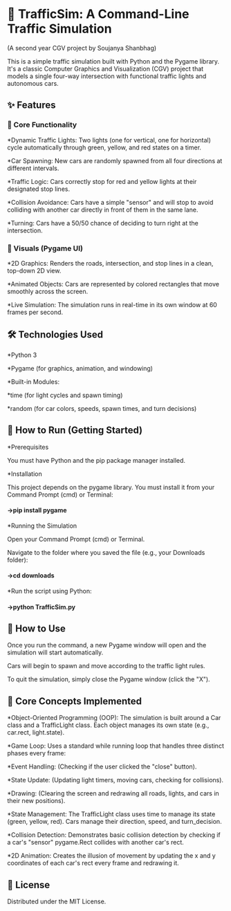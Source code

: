 # 🚦 TrafficSim: A Command-Line Traffic Simulation

(A second year CGV project by Soujanya Shanbhag)

This is a simple traffic simulation built with Python and the Pygame library. It's a classic Computer Graphics and Visualization (CGV) project that models a single four-way intersection with functional traffic lights and autonomous cars.

## ✨ Features

### 🚀 Core Functionality

*Dynamic Traffic Lights: Two lights (one for vertical, one for horizontal) cycle automatically through green, yellow, and red states on a timer.

*Car Spawning: New cars are randomly spawned from all four directions at different intervals.

*Traffic Logic: Cars correctly stop for red and yellow lights at their designated stop lines.

*Collision Avoidance: Cars have a simple "sensor" and will stop to avoid colliding with another car directly in front of them in the same lane.

*Turning: Cars have a 50/50 chance of deciding to turn right at the intersection.

### 🎨 Visuals (Pygame UI)

*2D Graphics: Renders the roads, intersection, and stop lines in a clean, top-down 2D view.

*Animated Objects: Cars are represented by colored rectangles that move smoothly across the screen.

*Live Simulation: The simulation runs in real-time in its own window at 60 frames per second.

## 🛠️ Technologies Used

*Python 3

*Pygame (for graphics, animation, and windowing)

*Built-in Modules:

*time (for light cycles and spawn timing)

*random (for car colors, speeds, spawn times, and turn decisions)

## 🚀 How to Run (Getting Started)

*Prerequisites

You must have Python and the pip package manager installed.

*Installation

This project depends on the pygame library. You must install it from your Command Prompt (cmd) or Terminal:

#### ->pip install pygame


*Running the Simulation

Open your Command Prompt (cmd) or Terminal.

Navigate to the folder where you saved the file (e.g., your Downloads folder):

#### ->cd downloads


*Run the script using Python:

#### ->python TrafficSim.py


## 📖 How to Use

Once you run the command, a new Pygame window will open and the simulation will start automatically.

Cars will begin to spawn and move according to the traffic light rules.

To quit the simulation, simply close the Pygame window (click the "X").

## 🎯 Core Concepts Implemented

*Object-Oriented Programming (OOP): The simulation is built around a Car class and a TrafficLight class. Each object manages its own state (e.g., car.rect, light.state).

*Game Loop: Uses a standard while running loop that handles three distinct phases every frame:

*Event Handling: (Checking if the user clicked the "close" button).

*State Update: (Updating light timers, moving cars, checking for collisions).

*Drawing: (Clearing the screen and redrawing all roads, lights, and cars in their new positions).

*State Management: The TrafficLight class uses time to manage its state (green, yellow, red). Cars manage their direction, speed, and turn_decision.

*Collision Detection: Demonstrates basic collision detection by checking if a car's "sensor" pygame.Rect collides with another car's rect.

*2D Animation: Creates the illusion of movement by updating the x and y coordinates of each car's rect every frame and redrawing it.

## 📄 License

Distributed under the MIT License.
